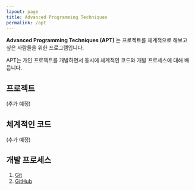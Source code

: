 ```yaml
---
layout: page
title: Advanced Programming Techniques
permalink: /apt
---
```

**Advanced Programming Techniques (APT)** 는 프로젝트를 체계적으로 해보고 싶은 사람들을 위한 프로그램입니다.

APT는 개인 프로젝트를 개발하면서 동시에 체계적인 코드와 개발 프로세스에 대해 배웁니다.

## 프로젝트

(추가 예정)

## 체계적인 코드

(추가 예정)

## 개발 프로세스

1. [Git](/apt/git)
2. [GitHub](/apt/github)
